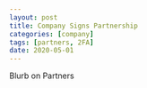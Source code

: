 ```yaml
---
layout: post
title: Company Signs Partnership
categories: [company]
tags: [partners, 2FA]
date: 2020-05-01
---
```


Blurb on Partners
